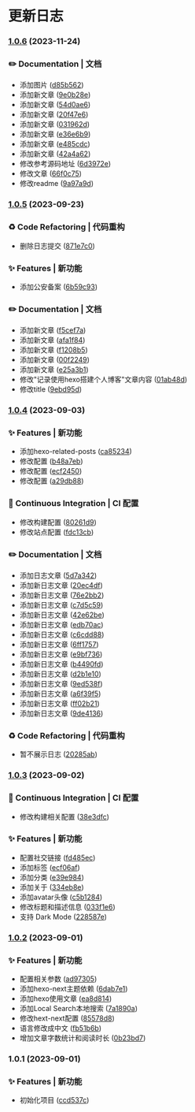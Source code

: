 
  #  更新日志
  
### [1.0.6](https://github.com/FlyingCaiChong/hexo-blog/compare/v1.0.5...v1.0.6) (2023-11-24)


### ✏️ Documentation | 文档

* 添加图片 ([d85b562](https://github.com/FlyingCaiChong/hexo-blog/commit/d85b56287e502d1157403bba4406b9f2627e3e4e))
* 添加新文章 ([9e0b28e](https://github.com/FlyingCaiChong/hexo-blog/commit/9e0b28e87dd41b806e6c0d030c2dadc053829f13))
* 添加新文章 ([54d0ae6](https://github.com/FlyingCaiChong/hexo-blog/commit/54d0ae6a89ba7a5fdcb66c1f6cac2af0ea3d9aeb))
* 添加新文章 ([20f47e6](https://github.com/FlyingCaiChong/hexo-blog/commit/20f47e602a76eba7cf07dfce074736a3936e185c))
* 添加新文章 ([031962d](https://github.com/FlyingCaiChong/hexo-blog/commit/031962deb59a992122251a93d55287349fda6aee))
* 添加新文章 ([e36e6b9](https://github.com/FlyingCaiChong/hexo-blog/commit/e36e6b98b8e4706b6432cc0391cc4f074bafc3ca))
* 添加新文章 ([e485cdc](https://github.com/FlyingCaiChong/hexo-blog/commit/e485cdc10826a02dce65af646bdffde32527927c))
* 添加新文章 ([42a4a62](https://github.com/FlyingCaiChong/hexo-blog/commit/42a4a62321ab555b4060c37260610962b925af0b))
* 修改参考源码地址 ([6d3972e](https://github.com/FlyingCaiChong/hexo-blog/commit/6d3972e9d57556fc6c97665385030fc267a13190))
* 修改文章 ([66f0c75](https://github.com/FlyingCaiChong/hexo-blog/commit/66f0c756c99115d5928547187fc2cd8a1df07580))
* 修改readme ([9a97a9d](https://github.com/FlyingCaiChong/hexo-blog/commit/9a97a9dc6f89b58c15769f68e4b4f1a4b7f2e71f))

### [1.0.5](https://github.com/FlyingCaiChong/hexo-blog/compare/v1.0.4...v1.0.5) (2023-09-23)


### ♻️ Code Refactoring | 代码重构

* 删除日志提交 ([871e7c0](https://github.com/FlyingCaiChong/hexo-blog/commit/871e7c09fa6a90b0ea997a199045ae1e13667b9f))


### ✨ Features | 新功能

* 添加公安备案 ([6b59c93](https://github.com/FlyingCaiChong/hexo-blog/commit/6b59c9338808bcd2afe968b428404878a19b4570))


### ✏️ Documentation | 文档

* 添加新文章 ([f5cef7a](https://github.com/FlyingCaiChong/hexo-blog/commit/f5cef7a873d30e2a5f5dad93a94c1d32ec8f46f0))
* 添加新文章 ([afa1f84](https://github.com/FlyingCaiChong/hexo-blog/commit/afa1f849d063a752b184e3b7a4985b4e24d01519))
* 添加新文章 ([f1208b5](https://github.com/FlyingCaiChong/hexo-blog/commit/f1208b5739e39f7bd79bf30d605bcdb3d5e1f063))
* 添加新文章 ([00f2249](https://github.com/FlyingCaiChong/hexo-blog/commit/00f22494728559a62b9763434c5420a6d003b634))
* 添加新文章 ([e25a3b1](https://github.com/FlyingCaiChong/hexo-blog/commit/e25a3b13ca922f5a5ba990d55e7649b217d05904))
* 修改\"记录使用hexo搭建个人博客\"文章内容 ([01ab48d](https://github.com/FlyingCaiChong/hexo-blog/commit/01ab48d83bc1e7ae6f8a9e87fbcadc0217446b0b))
* 修改title ([9ebd95d](https://github.com/FlyingCaiChong/hexo-blog/commit/9ebd95df1fb8bf93d6b48d80025ddd9237749231))

### [1.0.4](https://github.com/FlyingCaiChong/hexo-blog/compare/v1.0.3...v1.0.4) (2023-09-03)


### ✨ Features | 新功能

* 添加hexo-related-posts ([ca85234](https://github.com/FlyingCaiChong/hexo-blog/commit/ca852349a6d3e13efb10f3b2176e9d7d45e14043))
* 修改配置 ([b48a7eb](https://github.com/FlyingCaiChong/hexo-blog/commit/b48a7ebf1a322c0f2bb414459249a4e3dcb938c9))
* 修改配置 ([ecf2450](https://github.com/FlyingCaiChong/hexo-blog/commit/ecf2450c2685a5a264aa158d2b7c315e295747ce))
* 修改配置 ([a29db88](https://github.com/FlyingCaiChong/hexo-blog/commit/a29db889196b4d49c76002b54ea60a3e9bbc20d2))


### 👷 Continuous Integration | CI 配置

* 修改构建配置 ([80261d9](https://github.com/FlyingCaiChong/hexo-blog/commit/80261d91b9d6969e8988b2010d71331e296f744a))
* 修改站点配置 ([fdc13cb](https://github.com/FlyingCaiChong/hexo-blog/commit/fdc13cba7429a48a264957f57ca05a234a618aa7))


### ✏️ Documentation | 文档

* 添加日志文章 ([5d7a342](https://github.com/FlyingCaiChong/hexo-blog/commit/5d7a34209abb3707e0cd6eb263a644e2bbc72100))
* 添加新日志文章 ([20ec4df](https://github.com/FlyingCaiChong/hexo-blog/commit/20ec4dfc75608587dca4bba9ab2defd6c73dd9ec))
* 添加新日志文章 ([76e2bb2](https://github.com/FlyingCaiChong/hexo-blog/commit/76e2bb2a9877378e68df0678279f2e23834c790d))
* 添加新日志文章 ([c7d5c59](https://github.com/FlyingCaiChong/hexo-blog/commit/c7d5c59d875be3f3599952d2e84f0cfd095410b9))
* 添加新日志文章 ([42e62be](https://github.com/FlyingCaiChong/hexo-blog/commit/42e62be5bb7a2fe334d0ab6bbe72e12cb0571ba4))
* 添加新日志文章 ([edb70ac](https://github.com/FlyingCaiChong/hexo-blog/commit/edb70acf0a25614cfab25e55393c736b03f96a44))
* 添加新日志文章 ([c6cdd88](https://github.com/FlyingCaiChong/hexo-blog/commit/c6cdd88066e688337a225466bc31ce7ac3c9fb4d))
* 添加新日志文章 ([6ff1757](https://github.com/FlyingCaiChong/hexo-blog/commit/6ff1757c86224a5d921805798b6d97f112d7d258))
* 添加新日志文章 ([e9bf736](https://github.com/FlyingCaiChong/hexo-blog/commit/e9bf7363047122a1f035adcaafa2f5edc7e2be12))
* 添加新日志文章 ([b4490fd](https://github.com/FlyingCaiChong/hexo-blog/commit/b4490fd9be295dc347e92e3837ee191ad276a377))
* 添加新日志文章 ([d2b1e10](https://github.com/FlyingCaiChong/hexo-blog/commit/d2b1e106cf65e92c37f94128dfd054d2c9ba4f61))
* 添加新日志文章 ([9ed538f](https://github.com/FlyingCaiChong/hexo-blog/commit/9ed538f47550ff11d20777be18778b3ae116bbda))
* 添加新日志文章 ([a6f39f5](https://github.com/FlyingCaiChong/hexo-blog/commit/a6f39f5d28f845f03fc13cd5bd5e358a7f94bc5b))
* 添加新日志文章 ([ff02b21](https://github.com/FlyingCaiChong/hexo-blog/commit/ff02b21c5d135f5de2490a616745a3803e219619))
* 添加新日志文章 ([9de4136](https://github.com/FlyingCaiChong/hexo-blog/commit/9de4136661ebcba9be4419de8687f974040d820c))


### ♻️ Code Refactoring | 代码重构

* 暂不展示日志 ([20285ab](https://github.com/FlyingCaiChong/hexo-blog/commit/20285ab15bda9e58bf704c18b7d1e3cc87d699e3))

### [1.0.3](https://github.com/FlyingCaiChong/hexo-blog/compare/v1.0.2...v1.0.3) (2023-09-02)


### 👷 Continuous Integration | CI 配置

* 修改构建相关配置 ([38e3dfc](https://github.com/FlyingCaiChong/hexo-blog/commit/38e3dfcc4f7c52ef3b30cdc7d049b6b045f3e57e))


### ✨ Features | 新功能

* 配置社交链接 ([fd485ec](https://github.com/FlyingCaiChong/hexo-blog/commit/fd485ec595ada81b396351eaf058a3a7a33fae36))
* 添加标签 ([ecf06af](https://github.com/FlyingCaiChong/hexo-blog/commit/ecf06af9bc7171dc62ab51b30c0df4c10e804d40))
* 添加分类 ([e39e984](https://github.com/FlyingCaiChong/hexo-blog/commit/e39e984b1b5dd97a157e34a95dad3cbf422d9586))
* 添加关于 ([334eb8e](https://github.com/FlyingCaiChong/hexo-blog/commit/334eb8ed404f1d6a2d966b0571c8a69d52849965))
* 添加avatar头像 ([c5b1284](https://github.com/FlyingCaiChong/hexo-blog/commit/c5b12840646291055280b73306ba4aa39c8c016c))
* 修改标题和描述信息 ([033f1e6](https://github.com/FlyingCaiChong/hexo-blog/commit/033f1e632c7338ad1c844593dc1d84a96bc46377))
* 支持 Dark Mode ([228587e](https://github.com/FlyingCaiChong/hexo-blog/commit/228587ebc607b871f0a427e44ab0aecb8f284c56))

### [1.0.2](https://github.com/FlyingCaiChong/hexo-blog/compare/v1.0.1...v1.0.2) (2023-09-01)


### ✨ Features | 新功能

* 配置相关参数 ([ad97305](https://github.com/FlyingCaiChong/hexo-blog/commit/ad97305c3aab72fc7bb69ba7b60d3e6e0ba0e8c4))
* 添加hexo-next主题依赖 ([6dab7e1](https://github.com/FlyingCaiChong/hexo-blog/commit/6dab7e1e970ef37653dc0585de9b534e5758e971))
* 添加hexo使用文章 ([ea8d814](https://github.com/FlyingCaiChong/hexo-blog/commit/ea8d8141f21c703ba7abddde59b167c96ac193df))
* 添加Local Search本地搜索 ([7a1890a](https://github.com/FlyingCaiChong/hexo-blog/commit/7a1890a9c6fee701f18f556998d70e034bc1dd3c))
* 修改hext-next配置 ([85578d8](https://github.com/FlyingCaiChong/hexo-blog/commit/85578d8a39e1b56f92779fde7c77117dfdf9ba04))
* 语言修改成中文 ([fb51b6b](https://github.com/FlyingCaiChong/hexo-blog/commit/fb51b6b648a30598b7170a91fe0d53711b44a96d))
* 增加文章字数统计和阅读时长 ([0b23bd7](https://github.com/FlyingCaiChong/hexo-blog/commit/0b23bd752306f3e2fd1a3c808b97f22b69e627c7))

### 1.0.1 (2023-09-01)


### ✨ Features | 新功能

* 初始化项目 ([ccd537c](https://github.com/FlyingCaiChong/hexo-blog/commit/ccd537ca79f6d07485eacec96ac9365a599c0957))
